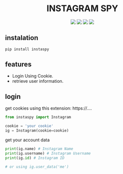 <h1 align="center">INSTAGRAM SPY</h1>

<p align="center">
<a href="https://choosealicense.com/licenses/mit/"> <img src="https://img.shields.io/badge/License-MIT-green.svg"></a>
<a href="https://www.python.org/"><img src="https://img.shields.io/pypi/pyversions/instaspy"></a>
<a href="https://pypi.org/project/instaspy/"> <img src="https://img.shields.io/pypi/v/instaspy"></a>
<a href="https://github.com/jepluk/instaspy/commits"> <img src="https://img.shields.io/github/last-commit/jepluk/instaspy"></a>
</p>

## instalation
```bash
pip install instaspy
```

## features
- Login Using Cookie.
- retrieve user information.

## login
get cookies using this extension: https://....
```python
from instaspy import Instagram

cookie = 'your cookie'
ig = Instagram(cookie=cookie)
```
get your account data
```python
print(ig.name) # Instagram Name
print(ig.username) # Instagram Username
print(ig.id) # Instagram ID

# or using ig.user_data('me')
```

